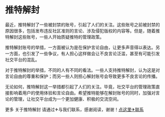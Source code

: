 # 推特解封

最近，推特解封了一些被封禁的账号，引起了人们的关注。这些账号之前被封禁的原因很多，包括发布违反社区准则的言论、涉及侵犯版权的内容等。但是，随着推特解封这些账号，一些人开始质疑推特的管理政策。

推特解封账号的举措，一方面被认为是在保护言论自由，让更多声音得以表达。另一方面，也引发了一些争议，有人担心这样做会让不良言论泛滥，甚至有可能引发社交平台的混乱。

对于推特解封的举措，不同的人有不同的看法。一些人支持推特解封，认为这是对言论自由的尊重和保护；而另一些人则担心解封账号会导致更多不良言论的传播。

无论如何，推特解封这一举措都引起了人们的关注。毕竟，社交平台的管理政策直接影响着用户的使用体验和言论自由。希望推特能够在解封账号的同时，加强对言论的管理，让社交平台成为一个更加健康、积极的交流空间。

更多 关于推特解封 请通过✈与我们联系，感谢阅读，谢谢！[点这里✈联系](https://add.k02.cc)
